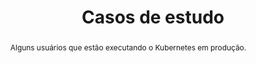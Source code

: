---
title: Casos de estudo
linkTitle: Casos de estudo
bigheader: Casos de estudo utilizando Kubernetes
abstract: Alguns usuários que estão executando o Kubernetes em produção.
layout: basic
class: gridPage
cid: caseStudies
menu:
  main:
    weight: 60
---